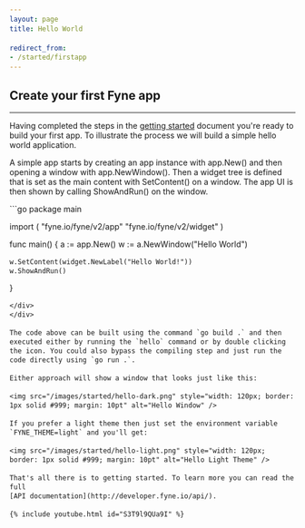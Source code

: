 ```yaml
---
layout: page
title: Hello World

redirect_from:
- /started/firstapp
---
```



## Create your first Fyne app
---

Having completed the steps in the [getting started](/started/) document you're ready to build your first app. To illustrate the process we will build a simple hello world application.

A simple app starts by creating an app instance with app.New() and then opening a window with app.NewWindow(). Then a widget tree is defined that is set as the main content with SetContent() on a window. The app UI is then shown by calling ShowAndRun() on the window.

<div id="hello__function">
<div style="text-align: left" markdown="1">
```go
package main

import (
	"fyne.io/fyne/v2/app"
	"fyne.io/fyne/v2/widget"
)

func main() {
	a := app.New()
	w := a.NewWindow("Hello World")

	w.SetContent(widget.NewLabel("Hello World!"))
	w.ShowAndRun()
}
```
</div>
</div>

The code above can be built using the command `go build .` and then executed either by running the `hello` command or by double clicking the icon. You could also bypass the compiling step and just run the code directly using `go run .`.

Either approach will show a window that looks just like this:

<img src="/images/started/hello-dark.png" style="width: 120px; border: 1px solid #999; margin: 10pt" alt="Hello Window" />

If you prefer a light theme then just set the environment variable `FYNE_THEME=light` and you'll get:

<img src="/images/started/hello-light.png" style="width: 120px; border: 1px solid #999; margin: 10pt" alt="Hello Light Theme" />

That's all there is to getting started. To learn more you can read the full
[API documentation](http://developer.fyne.io/api/).

{% include youtube.html id="S3T9l9QUa9I" %}
